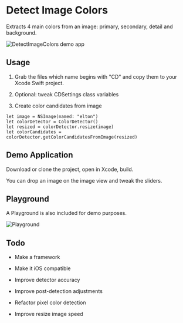 # Detect Image Colors

Extracts 4 main colors from an image: primary, secondary, detail and background.

![DetectImageColors demo app](https://www.evernote.com/shard/s89/sh/cbb542eb-28f6-4481-8ddb-be9974cab033/9524ebaa3b3e4889/res/aa8f243b-dc4f-4121-8606-e795730f72fd/skitch.png)

## Usage

1. Grab the files which name begins with "CD" and copy them to your Xcode Swift project.

2. Optional: tweak CDSettings class variables

3. Create color candidates from image

```  
let image = NSImage(named: "elton")  
let colorDetector = ColorDetector()
let resized = colorDetector.resize(image)
let colorCandidates = colorDetector.getColorCandidatesFromImage(resized)
```  

## Demo Application

Download or clone the project, open in Xcode, build.

You can drop an image on the image view and tweak the sliders.

## Playground

A Playground is also included for demo purposes.

![Playground](https://www.evernote.com/shard/s89/sh/9188b56f-d2f5-44d3-a14f-55bd7c97e7cf/6c92794b3b4a606b/res/dfd99f98-c497-4eb1-8d84-d366484d0986/skitch.png)


## Todo

- Make a framework

- Make it iOS compatible

- Improve detector accuracy

- Improve post-detection adjustments

- Refactor pixel color detection

- Improve resize image speed